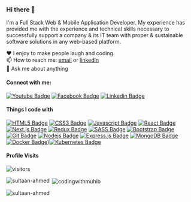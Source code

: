 ### Hi there 👋

I'm a Full Stack Web & Mobile Application Developer. My experience has provided me with the experience and technical skills necessary to successfully support a company & its IT team with proper & sustainable software solutions in any web-based platform.


♥️ I enjoy to make people laugh and coding. <br/>
📫 How to reach me: [email](sultan.duet.te@gmail.com) or [linkedIn](https://www.linkedin.com/in/md-sultan-ahmed-27b0aa249/) <br/>
💬 Ask me about anything <br/>


#### Connect with me:
 <!-- [![Instagram Badge](https://img.shields.io/badge/Instagram-E4405F?style=for-the-badge&logo=instagram&logoColor=white)](https://instagram.com/ayee_muhib) -->
[![Youtube Badge](https://img.shields.io/badge/YouTube-FF0000?style=for-the-badge&logo=youtube&logoColor=white)](https://www.youtube.com/channel/UCxUWnGtNDx0f3fOoJsecmmQ) [![Facebook Badge](https://img.shields.io/badge/Facebook-1877F2?style=for-the-badge&logo=facebook&logoColor=white)](https://www.facebook.com/md.sultan.ahmed.suzon/) [![Linkedin Badge](https://img.shields.io/badge/LinkedIn-0077B5?style=for-the-badge&logo=linkedin&logoColor=white)](https://www.linkedin.com/in/md-sultan-ahmed-27b0aa249) 


#### Things I code with

[![HTML5 Badge](https://img.shields.io/badge/HTML5-E34F26?style=for-the-badge&logo=html5&logoColor=white)](#)  [![CSS3 Badge](https://img.shields.io/badge/CSS3-1572B6?style=for-the-badge&logo=css3&logoColor=white)](#) [![Javascript Badge](https://img.shields.io/badge/-Javascript-F0DB4F?style=for-the-badge&labelColor=black&logo=javascript&logoColor=F0DB4F)](#)  [![React Badge](https://img.shields.io/badge/-React-61DBFB?style=for-the-badge&labelColor=black&logo=react&logoColor=61DBFB)](#) [![Next.js Badge](https://img.shields.io/badge/next.js-000000?style=for-the-badge&logo=nextdotjs&logoColor=white)](#) [![Redux Badge](https://img.shields.io/badge/Redux-593D88?style=for-the-badge&logo=redux&logoColor=white)](#)  [![SASS Badge](https://img.shields.io/badge/Sass-CC6699?style=for-the-badge&logo=sass&logoColor=white)](#)  [![Bootstrap Badge](https://img.shields.io/badge/Bootstrap-563D7C?style=for-the-badge&logo=bootstrap&logoColor=white)](#)  [![Git Badge](https://img.shields.io/badge/Git-F05032?style=for-the-badge&logo=git&logoColor=white)](#) [![Nodejs Badge](https://img.shields.io/badge/-Nodejs-3C873A?style=for-the-badge&labelColor=black&logo=node.js&logoColor=3C873A)](#) [![Express.js Badge](https://img.shields.io/badge/Express.js-000000?style=for-the-badge&logo=express&logoColor=white)](#) [![MongoDB Badge](https://img.shields.io/badge/MongoDB-4EA94B?style=for-the-badge&logo=mongodb&logoColor=white)](#)[![Docker Badge](https://img.shields.io/badge/Docker-2CA5E0?style=for-the-badge&logo=docker&logoColor=white)](#))[![Kubernetes Badge](https://img.shields.io/badge/kubernetes-326ce5.svg?&style=for-the-badge&logo=kubernetes&logoColor=white)](#)


#### Profile Visits

![visitors](https://visitor-badge.glitch.me/badge?page_id=sultaan-ahmed.sultaan-ahmed)

<p><img align="left" src="https://github-readme-stats.vercel.app/api/top-langs/?username=sultaan-ahmed" alt="sultaan-ahmed" /></p>

<p>&nbsp;<img align="center" src="https://github-readme-stats.vercel.app/api?username=sultaan-ahmed&show_icons=true&locale=en" alt="codingwithmuhib" /></p>

<p><img align="center" src="https://github-readme-streak-stats.herokuapp.com/?user=sultaan-ahmed&" alt="sultaan-ahmed" /></p>
